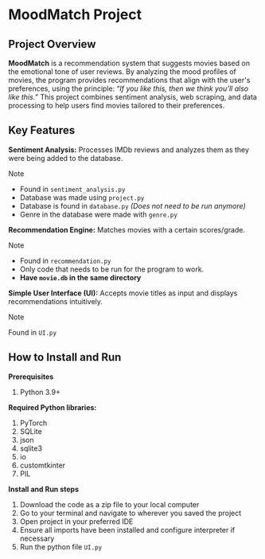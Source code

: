 # **MoodMatch Project**
## Project Overview
**MoodMatch** is a recommendation system that suggests movies based on the emotional tone of user reviews. By analyzing the mood profiles of movies, the program provides recommendations that align with the user's preferences, using the principle: “_If you like this, then we think you’ll also like this._” 
This project combines sentiment analysis, web scraping, and data processing to help users find movies tailored to their preferences.

## Key Features
**Sentiment Analysis:** Processes IMDb reviews and analyzes them as they were being added to the database.
> [!NOTE]
> - Found in `sentiment_analysis.py`
> - Database was made using `project.py`
> - Database is found in `database.py` _(Does not need to be run anymore)_
> - Genre in the database were made with `genre.py`

**Recommendation Engine:** Matches movies with a certain scores/grade.
> [!NOTE]
> - Found in `recommendation.py`
> - Only code that needs to be run for the program to work.
> - **Have `movie.db` in the same directory**

**Simple User Interface (UI):** Accepts movie titles as input and displays recommendations intuitively.
> [!NOTE]
> Found in `UI.py`

## How to Install and Run
**Prerequisites**
1. Python 3.9+
   
**Required Python libraries:**
1. PyTorch 
2. SQLite
3. json
4. sqlite3
5. io
6. customtkinter
7. PIL

**Install and Run steps**
1. Download the code as a zip file to your local computer
2. Go to your terminal and navigate to wherever you saved the project
3. Open project in your preferred IDE
4. Ensure all imports have been installed and configure interpreter if necessary
5. Run the python file `UI.py`
   
